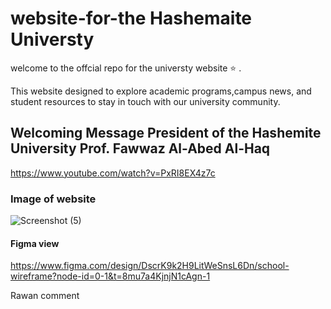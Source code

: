 # website-for-the Hashemaite Universty
welcome to the offcial repo for the universty website :star: . 

This website designed to explore academic programs,campus news, and student resources to stay in touch with our university community.

## Welcoming Message President of the Hashemite University Prof. Fawwaz Al-Abed Al-Haq
https://www.youtube.com/watch?v=PxRI8EX4z7c

### Image of website

![Screenshot (5)](https://github.com/user-attachments/assets/c33ca0b4-9cfb-4b94-ad1f-337a8a9ce97b)

#### Figma view 
https://www.figma.com/design/DscrK9k2H9LitWeSnsL6Dn/school-wireframe?node-id=0-1&t=8mu7a4KjnjN1cAgn-1



Rawan comment